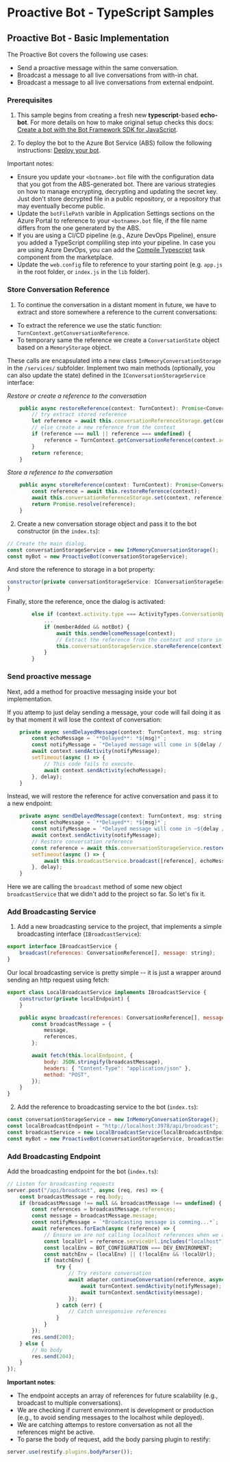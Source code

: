 # Proactive Bot - TypeScript Samples

## Proactive Bot - Basic Implementation

The Proactive Bot covers the following use cases:
- Send a proactive message within the same conversation.
- Broadcast a message to all live conversations from with-in chat.
- Broadcast a message to all live conversations from external endpoint.

### Prerequisites

1. This sample begins from creating a fresh new **typescript**-based **echo-bot**. For more details on how to make original setup checks this docs: [Create a bot with the Bot Framework SDK for JavaScript](https://docs.microsoft.com/en-us/azure/bot-service/javascript/bot-builder-javascript-quickstart?view=azure-bot-service-4.0).

2. To deploy the bot to the Azure Bot Service (ABS) follow the following instructions: [Deploy your bot](https://docs.microsoft.com/en-us/azure/bot-service/bot-builder-deploy-az-cli?view=azure-bot-service-4.0).

Important notes:
- Ensure you update your `<botname>.bot` file with the configuration data that you got from the ABS-generated bot. There are various strategies on how to manage encrypting, decrypting and updating the secret key. Just don't store decrypted file in a public repository, or a repository that may eventually become public.
- Update the `botFilePath` varible in Application Settings sections on the Azure Portal to reference to your `<botname>.bot` file, if the file name differs from the one generaterd by the ABS.
- If you are using a CI/CD pipeline (e.g., Azure DevOps Pipeline), ensure you added a TypeScript compliling step into your pipeline. In case you are using Azure DevOps, you can add the [Compile Typescript](https://marketplace.visualstudio.com/items?itemName=bool.compile-type-script) task component from the marketplace.
- Update the `web.config` file to reference to your starting point (e.g. `app.js` in the root folder, or `index.js` in the `lib` folder).

### Store Conversation Reference

1. To continue the conversation in a distant moment in future, we have to extract and store somewhere a reference to the current conversations:
- To extract the reference we use the static function: `TurnContext.getConversationReference`.
- To temporary same the reference we create a `ConversationState` object based on a `MemoryStorage` object.

These calls are encapsulated into a new class `InMemoryConversationStorage` in the `/services/` subfolder. Implement two main methods (optionally, you can also update the state) defined in the `IConversationStorageService` interface:

*Restore or create a reference to the conversation*
```js
    public async restoreReference(context: TurnContext): Promise<ConversationReference> {
        // try extract stored reference
        let reference = await this.conversationReferenceStorage.get(context);
        // else create a new reference from the context
        if (reference === null || reference === undefined) {
            reference = TurnContext.getConversationReference(context.activity);
        }
        return reference;
    }
```

*Store a reference to the conversation*
```js
    public async storeReference(context: TurnContext): Promise<ConversationReference> {
        const reference = await this.restoreReference(context);
        await this.conversationReferenceStorage.set(context, reference);
        return Promise.resolve(reference);
    }
```

2. Create a new conversation storage object and pass it to the bot constructor (in the `index.ts`):
```js
// Create the main dialog.
const conversationStorageService = new InMemoryConversationStorage();
const myBot = new ProactiveBot(conversationStorageService);
```

And store the reference to storage in a bot property:

```js
constructor(private conversationStorageService: IConversationStorageService) {
}
```

Finally, store the reference, once the dialog is activated:
```js
        else if (context.activity.type === ActivityTypes.ConversationUpdate) {
            ...
            if (memberAdded && notBot) {
                await this.sendWelcomeMessage(context);
                // Extract the reference from the context and store in inside the storage service
                this.conversationStorageService.storeReference(context);
            }
        }
```

### Send proactive message

Next, add a method for proactive messaging inside your bot implementation. 

If you attemp to just delay sending a message, your code will fail doing it as by that moment it will lose the context of conversation:
```js
    private async sendDelayedMessage(context: TurnContext, msg: string, delay: number) {
        const echoMessage = `**Delayed**: *${msg}*`;
        const notifyMessage = `*Delayed message will come in ${delay / 1000} seconds.`;
        await context.sendActivity(notifyMessage);
        setTimeout(async () => {
            // This code fails to execute.
            await context.sendActivity(echoMessage);
        }, delay);
    }
```

Instead, we will restore the reference for active conversation and pass it to a new endpoint:
```js
    private async sendDelayedMessage(context: TurnContext, msg: string, delay: number) {
        const echoMessage = `**Delayed**: *${msg}*`;
        const notifyMessage = `*Delayed message will come in ~${delay / 1000} seconds.*`;
        await context.sendActivity(notifyMessage);
        // Restore conversation reference
        const reference = await this.conversationStorageService.restoreReference(context);
        setTimeout(async () => {
            await this.broadcastService.broadcast([reference], echoMessage);
        }, delay);
    }
```

Here we are calling the `broadcast` method of some new object `broadcastService` that we didn't add to the project so far. So let's fix it.

### Add Broadcasting Service

1. Add a new broadcasting service to the project, that implements a simple broadcasting interface (`IBroadcastService`):

```js
export interface IBroadcastService {
    broadcast(references: ConversationReference[], message: string);
}
```

Our local broadcasting service is pretty simple -- it is just a wrapper around sending an http request using fetch:

```js
export class LocalBroadcastService implements IBroadcastService {
    constructor(private localEndpoint) {
    }

    public async broadcast(references: ConversationReference[], message: string) {
        const broadcastMessage = {
            message,
            references,
        };

        await fetch(this.localEndpoint, {
            body: JSON.stringify(broadcastMessage),
            headers: { "Content-Type": "application/json" },
            method: "POST",
        });
    }
}
```

2. Add the reference to broadcasting service to the bot (`index.ts`):

```js
const conversationStorageService = new InMemoryConversationStorage();
const localBroadcastEndpoint = "http://localhost:3978/api/broadcast";
const broadcastService = new LocalBroadcastService(localBroadcastEndpoint);
const myBot = new ProactiveBot(conversationStorageService, broadcastService);
```

### Add Broadcasting Endpoint

Add the broadcasting endpoint for the bot (`index.ts`):

```js
// Listen for broadcasting requests
server.post("/api/broadcast", async (req, res) => {
    const broadcastMessage = req.body;
    if (broadcastMessage !== null && broadcastMessage !== undefined) {
        const references = broadcastMessage.references;
        const message = broadcastMessage.message;
        const notifyMessage = `*Broadcasting message is comming...*`;
        await references.forEach(async (reference) => {
            // Ensure we are not calling localhost references when we are deployed to the cloud
            const localUrl = reference.serviceUrl.includes("localhost");
            const localEnv = BOT_CONFIGURATION === DEV_ENVIRONMENT;
            const matchEnv = (localEnv) || (!localEnv && !localUrl);
            if (matchEnv) {
                try {
                    // Try restore conversation
                    await adapter.continueConversation(reference, async (turnContext) => {
                        await turnContext.sendActivity(notifyMessage);
                        await turnContext.sendActivity(message);
                    });
                } catch (err) {
                    // Catch unresponsive references
                }
            }
        });
        res.send(200);
    } else {
        // No body
        res.send(204);
    }
});
```

**Important notes**:
- The endpoint accepts an array of references for future scalability (e.g., broadcast to multiple conversations).
- We are checking if current environment is development or production (e.g., to avoid sending messages to the localhost while deployed).
- We are catching attemps to restore conversation as not all the references might be active.
- To parse the body of request, add the body parsing plugin to restify:
```js 
server.use(restify.plugins.bodyParser());
```